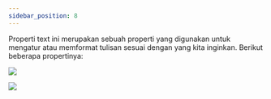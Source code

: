 ```yaml
---
sidebar_position: 8
---
```


Properti text ini merupakan sebuah properti yang digunakan untuk mengatur atau memformat tulisan sesuai dengan yang kita inginkan. Berikut beberapa propertinya:

**![](https://lh7-us.googleusercontent.com/docsz/AD_4nXev8mxi6UA15FSJBUZQwZoL5JpvbCqe9qox5D8A_iA9M27dan9ah9vOkFhcC0TmmsCIjE_jKUTKMa4SxBcXus114yJDR77NV07oFPAuK9ziKQOyd2JSAnjV9CN9HqA1ntPwSqgF4g4yi57LEhoOMz6c6nlA?key=zkfcSBcOx-GrHFqZQ896rA)**

**![](https://lh7-us.googleusercontent.com/docsz/AD_4nXe80QL7WpvxxUC963-5Lc1hgeH16WlJuTBpErYyRb8yt7fKZ5D30jt_u1LyB1RJwcG2UWEerHk8wWXYAtp99KjM-RTnpk1wbdTzXM8s3rYXs1_L7mns544ggQQe1lW_Dsh09eaI0eDTpNDxXZvQ36WSfJOb?key=zkfcSBcOx-GrHFqZQ896rA)**